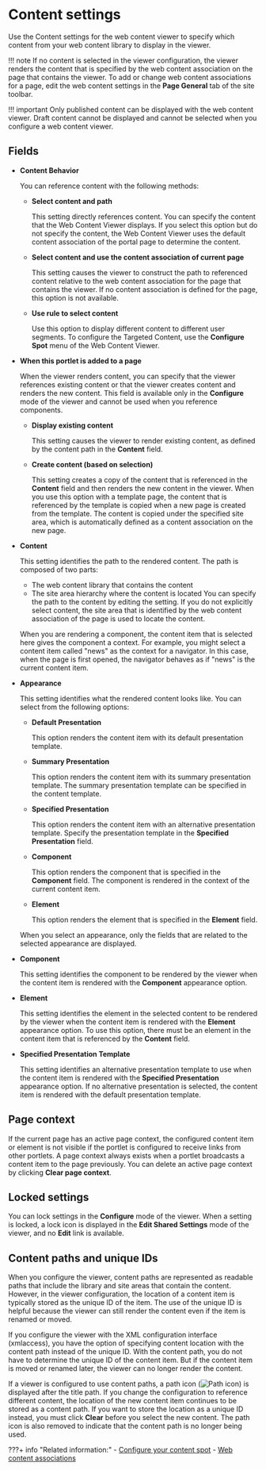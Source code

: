 # Content settings

Use the Content settings for the web content viewer to specify which content from your web content library to display in the viewer.

!!! note
    If no content is selected in the viewer configuration, the viewer renders the content that is specified by the web content association on the page that contains the viewer. To add or change web content associations for a page, edit the web content settings in the **Page General** tab of the site toolbar.

!!! important
    Only published content can be displayed with the web content viewer. Draft content cannot be displayed and cannot be selected when you configure a web content viewer.

## Fields

-   **Content Behavior**

    You can reference content with the following methods:

    -   **Select content and path**

        This setting directly references content. You can specify the content that the Web Content Viewer displays. If you select this option but do not specify the content, the Web Content Viewer uses the default content association of the portal page to determine the content.

    -   **Select content and use the content association of current page**

        This setting causes the viewer to construct the path to referenced content relative to the web content association for the page that contains the viewer. If no content association is defined for the page, this option is not available.

    -   **Use rule to select content**

        Use this option to display different content to different user segments. To configure the Targeted Content, use the **Configure Spot** menu of the Web Content Viewer.

-   **When this portlet is added to a page**

    When the viewer renders content, you can specify that the viewer references existing content or that the viewer creates content and renders the new content. This field is available only in the **Configure** mode of the viewer and cannot be used when you reference components.

    -   **Display existing content**

        This setting causes the viewer to render existing content, as defined by the content path in the **Content** field.

    -   **Create content \(based on selection\)**

        This setting creates a copy of the content that is referenced in the **Content** field and then renders the new content in the viewer. When you use this option with a template page, the content that is referenced by the template is copied when a new page is created from the template. The content is copied under the specified site area, which is automatically defined as a content association on the new page.

-   **Content**

    This setting identifies the path to the rendered content. The path is composed of two parts:

    -   The web content library that contains the content
    -   The site area hierarchy where the content is located
    You can specify the path to the content by editing the setting. If you do not explicitly select content, the site area that is identified by the web content association of the page is used to locate the content.

    When you are rendering a component, the content item that is selected here gives the component a context. For example, you might select a content item called "news" as the context for a navigator. In this case, when the page is first opened, the navigator behaves as if "news" is the current content item.

-   **Appearance**

    This setting identifies what the rendered content looks like. You can select from the following options:

    -   **Default Presentation**

        This option renders the content item with its default presentation template.

    -   **Summary Presentation**

        This option renders the content item with its summary presentation template. The summary presentation template can be specified in the content template.

    -   **Specified Presentation**

        This option renders the content item with an alternative presentation template. Specify the presentation template in the **Specified Presentation** field.

    -   **Component**

        This option renders the component that is specified in the **Component** field. The component is rendered in the context of the current content item.

    -   **Element**

        This option renders the element that is specified in the **Element** field.

    When you select an appearance, only the fields that are related to the selected appearance are displayed.

-   **Component**

    This setting identifies the component to be rendered by the viewer when the content item is rendered with the **Component** appearance option.

-   **Element**

    This setting identifies the element in the selected content to be rendered by the viewer when the content item is rendered with the **Element** appearance option. To use this option, there must be an element in the content item that is referenced by the **Content** field.

-   **Specified Presentation Template**

    This setting identifies an alternative presentation template to use when the content item is rendered with the **Specified Presentation** appearance option. If no alternative presentation is selected, the content item is rendered with the default presentation template.


## Page context

If the current page has an active page context, the configured content item or element is not visible if the portlet is configured to receive links from other portlets. A page context always exists when a portlet broadcasts a content item to the page previously. You can delete an active page context by clicking **Clear page context**.

## Locked settings

You can lock settings in the **Configure** mode of the viewer. When a setting is locked, a lock icon is displayed in the **Edit Shared Settings** mode of the viewer, and no **Edit** link is available.

## Content paths and unique IDs

When you configure the viewer, content paths are represented as readable paths that include the library and site areas that contain the content. However, in the viewer configuration, the location of a content item is typically stored as the unique ID of the item. The use of the unique ID is helpful because the viewer can still render the content even if the item is renamed or moved.

If you configure the viewer with the XML configuration interface \(xmlaccess\), you have the option of specifying content location with the content path instead of the unique ID. With the content path, you do not have to determine the unique ID of the content item. But if the content item is moved or renamed later, the viewer can no longer render the content.

If a viewer is configured to use content paths, a path icon \(![Path icon](../../../../../../images/wcmviewer_path.jpg)\) is displayed after the title path. If you change the configuration to reference different content, the location of the new content item continues to be stored as a content path. If you want to store the location as a unique ID instead, you must click **Clear** before you select the new content. The path icon is also removed to indicate that the content path is no longer being used.

???+ info "Related information:"
    - [Configure your content spot](../../../../../../build_sites/create_sites/content_spot/index.md)
    - [Web content associations](../../../delivering_web_content/deliver_webcontent_on_portal/getting_started/wcm_delivery_contentmap_about.md)
